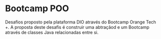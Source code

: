 # Bootcamp POO

Desafios proposto pela plataforma DIO através do Bootcamp Orange Tech +. A proposta deste desafis é construir uma abtraçãod e um Bootcamp através de classes Java relacionadas entre si.